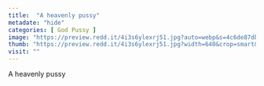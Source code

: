 ```yaml
---
title:  "A heavenly pussy"
metadate: "hide"
categories: [ God Pussy ]
image: "https://preview.redd.it/4i3s6ylexrj51.jpg?auto=webp&s=4c6de87dbe2f7597a15732af08192e6f90e594a8"
thumb: "https://preview.redd.it/4i3s6ylexrj51.jpg?width=640&crop=smart&auto=webp&s=b7003080dd8f02d69833f32f34fd356d1b6c6de5"
visit: ""
---
```

A heavenly pussy
